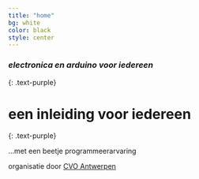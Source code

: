 ```yaml
---
title: "home"
bg: white
color: black
style: center
---
```


### *electronica en arduino voor iedereen*
{: .text-purple}

<span class="fa-stack subtlecircle" style="font-size:100px; background:rgba(255,166,0,0.1)">
  <i class="fa fa-circle fa-stack-2x text-white"></i>
  <i class="fa fa-plug fa-stack-1x text-orange"></i>
</span>

# een inleiding voor iedereen
{: .text-purple}


…met een beetje programmeerarvaring

organisatie door  [CVO Antwerpen](http://www.cvoantwerpen.be)


